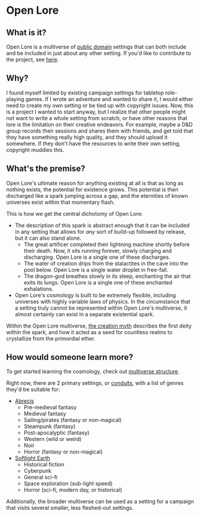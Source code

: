 # Open Lore

## What is it?

Open Lore is a multiverse of [public domain](LICENSE.md) settings that can both include and be included in just about any other setting. If you'd like to contribute to the project, see [here](CONTRIBUTING.md).

## Why?

I found myself limited by existing campaign settings for tabletop role-playing games. If I wrote an adventure and wanted to share it, I would either need to create my own setting or be tied up with copyright issues. Now, this is a project I wanted to start anyway, but I realize that other people might not want to write a whole setting from scratch, or have other reasons that lore is the limitation on their creative endeavors. For example, maybe a D&D group records their sessions and shares them with friends, and get told that they have something really high quality, and they should upload it somewhere. If they don't have the resources to write their own setting, copyright muddies this.

## What's the premise?

Open Lore's ultimate reason for anything existing at all is that as long as nothing exists, the potential for existence grows. This potential is then discharged like a spark jumping across a gap, and the eternities of known universes exist within that momentary flash.

This is how we get the central dichotomy of Open Lore:
- The description of this spark is abstract enough that it can be included in any setting that allows for *any* sort of build-up followed by release, but it can also stand alone.
  - The great artificer completed their lightning machine shortly before their death. Now, it sits running forever, slowly charging and discharging. Open Lore is a single one of these discharges.
  - The water of creation drips from the stalactites in the cave into the pool below. Open Lore is a single water droplet in free-fall.
  - The dragon-god breathes slowly in its sleep, enchanting the air that exits its lungs. Open Lore is a single one of these enchanted exhalations.
- Open Lore's cosmology is built to be extremely flexible, including universes with highly variable laws of physics. In the circumstance that a setting truly cannot be represented within Open Lore's multiverse, it almost certainly can exist in a separate existential spark.

Within the Open Lore multiverse, [the creation myth](cosmology/creation.md) describes the first deity within the spark, and how it acted as a seed for countless realms to crystallize from the primordial ether.

## How would someone learn more?

To get started learning the cosmology, check out [multiverse structure](cosmology/introduction.md).

Right now, there are 2 primary settings, or [conduits](cosmology/conduits/introduction.md), with a list of genres they'd be suitable for:
- [Abrecis](cosmology/conduits/abrecis/introduction.md)
  - Pre-medieval fantasy
  - Medieval fantasy
  - Sailing/pirates (fantasy or non-magical)
  - Steampunk (fantasy)
  - Post-apocalyptic (fantasy)
  - Western (wild or weird)
  - Noir
  - Horror (fantasy or non-magical)
- [Softlight Earth](cosmology/conduits/softlight/introduction.md)
  - Historical fiction
  - Cyberpunk
  - General sci-fi
  - Space exploration (sub-light speed)
  - Horror (sci-fi, modern day, or historical)

Additionally, the broader multiverse can be used as a setting for a campaign that visits several smaller, less fleshed-out settings.